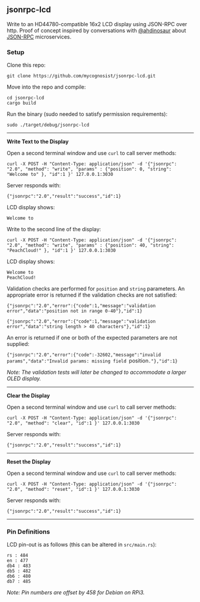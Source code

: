 ## jsonrpc-lcd

Write to an HD44780-compatible 16x2 LCD display using JSON-RPC over http. Proof of concept inspired by conversations with [@ahdinosaur](https://github.com/ahdinosaur) about [JSON-RPC](https://www.jsonrpc.org/specification) microservices.

### Setup

Clone this repo:

`git clone https://github.com/mycognosist/jsonrpc-lcd.git`

Move into the repo and compile:

`cd jsonrpc-lcd`  
`cargo build`

Run the binary (sudo needed to satisfy permission requirements):

`sudo ./target/debug/jsonrpc-lcd`

-----

**Write Text to the Display**

Open a second terminal window and use `curl` to call server methods:

`curl -X POST -H "Content-Type: application/json" -d '{"jsonrpc": "2.0", "method": "write", "params" : {"position": 0, "string": "Welcome to" }, "id":1 }' 127.0.0.1:3030`

Server responds with:

`{"jsonrpc":"2.0","result":"success","id":1}`

LCD display shows:

`Welcome to`

Write to the second line of the display:

`curl -X POST -H "Content-Type: application/json" -d '{"jsonrpc": "2.0", "method": "write", "params" : {"position": 40, "string": "PeachCloud!" }, "id":1 }' 127.0.0.1:3030`

LCD display shows:

`Welcome to`  
`PeachCloud!`

Validation checks are performed for `position` and `string` parameters. An appropriate error is returned if the validation checks are not satisfied:

`{"jsonrpc":"2.0","error":{"code":1,"message":"validation error","data":"position not in range 0-40"},"id":1}`

`{"jsonrpc":"2.0","error":{"code":1,"message":"validation error","data":"string length > 40 characters"},"id":1}`

An error is returned if one or both of the expected parameters are not supplied:

`{"jsonrpc":"2.0","error":{"code":-32602,"message":"invalid params","data":"Invalid params: missing field `position`."},"id":1}`

_Note: The validation tests will later be changed to accommodate a larger OLED display._

-----

**Clear the Display**

Open a second terminal window and use `curl` to call server methods:

`curl -X POST -H "Content-Type: application/json" -d '{"jsonrpc": "2.0", "method": "clear", "id":1 }' 127.0.0.1:3030`

Server responds with:

`{"jsonrpc":"2.0","result":"success","id":1}`

-----

**Reset the Display**

Open a second terminal window and use `curl` to call server methods:

`curl -X POST -H "Content-Type: application/json" -d '{"jsonrpc": "2.0", "method": "reset", "id":1 }' 127.0.0.1:3030`

Server responds with:

`{"jsonrpc":"2.0","result":"success","id":1}`

-----

### Pin Definitions

LCD pin-out is as follows (this can be altered in `src/main.rs`):

`rs : 484`  
`en : 477`  
`db4 : 483`  
`db5 : 482`  
`db6 : 480`  
`db7 : 485`

_Note: Pin numbers are offset by 458 for Debian on RPi3._
